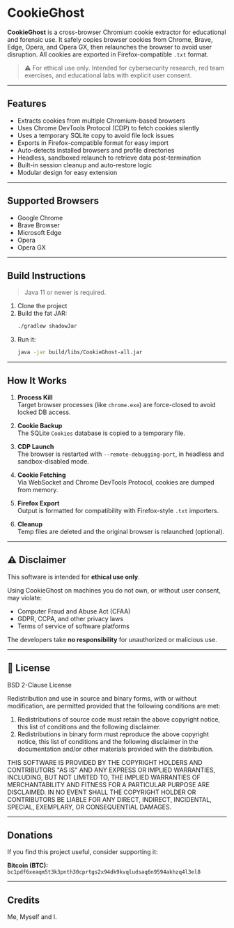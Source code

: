 # CookieGhost

**CookieGhost** is a cross-browser Chromium cookie extractor for educational and forensic use. It safely copies browser cookies from Chrome, Brave, Edge, Opera, and Opera GX, then relaunches the browser to avoid user disruption. All cookies are exported in Firefox-compatible `.txt` format.

> ⚠️ For ethical use only. Intended for cybersecurity research, red team exercises, and educational labs with explicit user consent.

---

##  Features

- Extracts cookies from multiple Chromium-based browsers
- Uses Chrome DevTools Protocol (CDP) to fetch cookies silently
- Uses a temporary SQLite copy to avoid file lock issues
- Exports in Firefox-compatible format for easy import
- Auto-detects installed browsers and profile directories
- Headless, sandboxed relaunch to retrieve data post-termination
- Built-in session cleanup and auto-restore logic
- Modular design for easy extension

---

##  Supported Browsers

- Google Chrome
- Brave Browser
- Microsoft Edge
- Opera
- Opera GX

---

##  Build Instructions

> Java 11 or newer is required.

1. Clone the project
2. Build the fat JAR:
   ```bash
   ./gradlew shadowJar
   ```
3. Run it:
   ```bash
   java -jar build/libs/CookieGhost-all.jar
   ```

---

##  How It Works

1. **Process Kill**  
   Target browser processes (like `chrome.exe`) are force-closed to avoid locked DB access.

2. **Cookie Backup**  
   The SQLite `Cookies` database is copied to a temporary file.

3. **CDP Launch**  
   The browser is restarted with `--remote-debugging-port`, in headless and sandbox-disabled mode.

4. **Cookie Fetching**  
   Via WebSocket and Chrome DevTools Protocol, cookies are dumped from memory.

5. **Firefox Export**  
   Output is formatted for compatibility with Firefox-style `.txt` importers.

6. **Cleanup**  
   Temp files are deleted and the original browser is relaunched (optional).

---

## ⚠️ Disclaimer

This software is intended for **ethical use only**.

Using CookieGhost on machines you do not own, or without user consent, may violate:
- Computer Fraud and Abuse Act (CFAA)
- GDPR, CCPA, and other privacy laws
- Terms of service of software platforms

The developers take **no responsibility** for unauthorized or malicious use.

---

## 📝 License

BSD 2-Clause License

Redistribution and use in source and binary forms, with or without modification, are permitted provided that the following conditions are met:

1. Redistributions of source code must retain the above copyright notice, this list of conditions and the following disclaimer.
2. Redistributions in binary form must reproduce the above copyright notice, this list of conditions and the following disclaimer in the documentation and/or other materials provided with the distribution.

THIS SOFTWARE IS PROVIDED BY THE COPYRIGHT HOLDERS AND CONTRIBUTORS "AS IS" AND ANY EXPRESS OR IMPLIED WARRANTIES, INCLUDING, BUT NOT LIMITED TO, THE IMPLIED WARRANTIES OF MERCHANTABILITY AND FITNESS FOR A PARTICULAR PURPOSE ARE DISCLAIMED. IN NO EVENT SHALL THE COPYRIGHT HOLDER OR CONTRIBUTORS BE LIABLE FOR ANY DIRECT, INDIRECT, INCIDENTAL, SPECIAL, EXEMPLARY, OR CONSEQUENTIAL DAMAGES.

---

## Donations

If you find this project useful, consider supporting it:

**Bitcoin (BTC):** `bc1pdf6xeaqm5t3k3pnth30cprtgs2x94dk9kvqludsaq6n9594akhzq4l3el8`

---

## Credits

Me, Myself and I.